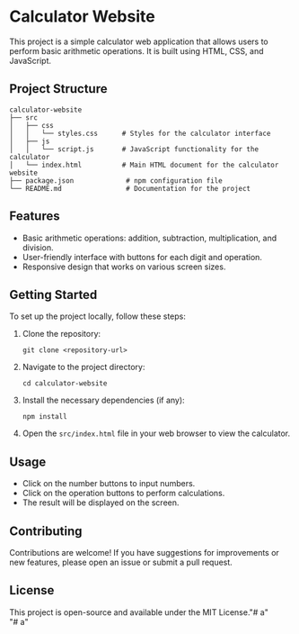 # Calculator Website

This project is a simple calculator web application that allows users to perform basic arithmetic operations. It is built using HTML, CSS, and JavaScript.

## Project Structure

```
calculator-website
├── src
│   ├── css
│   │   └── styles.css      # Styles for the calculator interface
│   ├── js
│   │   └── script.js       # JavaScript functionality for the calculator
│   └── index.html          # Main HTML document for the calculator website
├── package.json             # npm configuration file
└── README.md                # Documentation for the project
```

## Features

- Basic arithmetic operations: addition, subtraction, multiplication, and division.
- User-friendly interface with buttons for each digit and operation.
- Responsive design that works on various screen sizes.

## Getting Started

To set up the project locally, follow these steps:

1. Clone the repository:
   ```
   git clone <repository-url>
   ```

2. Navigate to the project directory:
   ```
   cd calculator-website
   ```

3. Install the necessary dependencies (if any):
   ```
   npm install
   ```

4. Open the `src/index.html` file in your web browser to view the calculator.

## Usage

- Click on the number buttons to input numbers.
- Click on the operation buttons to perform calculations.
- The result will be displayed on the screen.

## Contributing

Contributions are welcome! If you have suggestions for improvements or new features, please open an issue or submit a pull request.

## License

This project is open-source and available under the MIT License."# a"  
"# a" 
